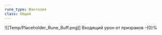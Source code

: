 ```yaml
---
rune_type: Фантазия
class: Общий
---
```

![[Temp/Placeholder_Rune_Buff.png]]
Входящий урон от призраков -{0}%

